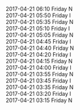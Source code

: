 2017-04-21 06:10 Friday  N  
2017-04-21 05:50 Friday  I  
2017-04-21 05:35 Friday  N  
2017-04-21 05:10 Friday  I  
2017-04-21 05:05 Friday  N  
2017-04-21 04:45 Friday  I  
2017-04-21 04:40 Friday  N  
2017-04-21 04:20 Friday  I  
2017-04-21 04:15 Friday  N  
2017-04-21 04:00 Friday  I  
2017-04-21 03:55 Friday  N  
2017-04-21 03:45 Friday  I  
2017-04-21 03:35 Friday  N  
2017-04-21 03:20 Friday  I  
2017-04-21 03:15 Friday  N  
